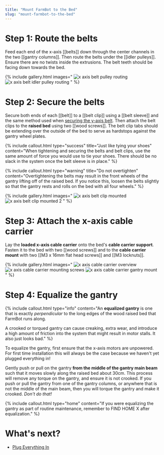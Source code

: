 ```yaml
---
title: "Mount FarmBot to the Bed"
slug: "mount-farmbot-to-the-bed"
---
```


# Step 1: Route the belts

Feed each end of the x-axis [[belts]] down through the center channels in the two [[gantry columns]]. Then route the belts under the [[idler pulleys]]. Ensure there are no twists inside the extrusions. The belt teeth should be facing down towards the bed.

{% include gallery.html images="
![x axis belt pulley routing](_images/x_axis_belt_pulley_routing.png)
![x axis belt idler pulley routing](_images/x_axis_belt_idler_pulley_routing.png)
" %}

# Step 2: Secure the belts

Secure both ends of each [[belt]] to a [[belt clip]] using a [[belt sleeve]] and the same method used when [securing the y-axis belt](attach-the-z-axis.md#step-3-attach-the-y-axis-belt). Then attach the belt clips to the **raised bed** using two [[wood screws]]. The belt clip tabs should be extending over the outside of the bed to serve as hardstops against the gantry wheel plates.

{%
include callout.html
type="success"
title="Just like tying your shoes"
content="When tightening and securing the belts and belt clips, use the same amount of force you would use to tie your shoes. There should be no slack in the system once the belt sleeve is in place."
%}

{%
include callout.html
type="warning"
title="Do not overtighten"
content="Overtightening the belts may result in the front wheels of the gantry lifting off of the raised bed. If you notice this, loosen the belts slightly so that the gantry rests and rolls on the bed with all four wheels."
%}

{% include gallery.html images="
![x axis belt clip mounted](_images/x_axis_belt_clip_mounted.png)
![x axis belt clip mounted 2](_images/x_axis_belt_clip_mounted_2.png)
" %}

# Step 3: Attach the x-axis cable carrier

Lay the **loaded x-axis cable carrier** onto the bed's **cable carrier support**. Fasten it to the bed with two [[wood screws]] and to the **cable carrier mount** with two [[M3 x 16mm flat head screws]] and [[M3 locknuts]].

{% include gallery.html images="
![x axis cable carrier overview](_images/x_axis_cable_carrier_overview.png)
![x axis cable carrier mounting screws](_images/x_axis_cable_carrier_mounting_screws.png)
![x axis cable carrier gantry mount](_images/x_axis_cable_carrier_gantry_mount.png)
" %}

# Step 4: Equalize the gantry

{%
include callout.html
type="info"
content="An **equalized gantry** is one that is exactly _perpendicular_ to the long edges of the wood raised bed that FarmBot runs along.

A crooked or torqued gantry can cause creaking, extra wear, and introduce a high amount of friction into the system that might result in motor stalls. It also just looks bad."
%}

To equalize the gantry, first ensure that the x-axis motors are unpowered. For first time installation this will always be the case because we haven't yet plugged everything in!

Gently push or pull on the gantry **from the middle of the gantry main beam** such that it moves slowly along the raised bed about 30cm. This process will remove any torque on the gantry, and ensure it is not crooked. If you push or pull the gantry from one of the gantry columns, or anywhere that is not the middle of the main beam, then you will torque the gantry and make it crooked. _Don't do that!_

{%
include callout.html
type="home"
content="If you were equalizing the gantry as part of routine maintenance, remember to <span class='fb-button fb-yellow'>FIND HOME X</span> after equalization."
%}

# What's next?

 * [Plug Everything In](plug-everything-in.md)
